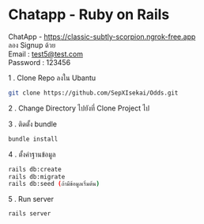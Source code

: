 # Chatapp - Ruby on Rails
ChatApp - https://classic-subtly-scorpion.ngrok-free.app
<br> ลอง Signup ด้วย <br>
Email : test5@test.com <br>
Password : 123456<br>

1 . Clone Repo ลงใน Ubantu<br>
```sh
git clone https://github.com/SepXIsekai/Odds.git
```
2 . Change Directory ไปยังที่ Clone Project ไป<br>

3 . ติดตั้ง bundle
```sh
bundle install
```
4 . ตั้งค่าฐานข้อมูล<br>
```sh
rails db:create
rails db:migrate
rails db:seed (ถ้ามีข้อมูลเริ่มต้น)
```
5 . Run server<br>
```sh
rails server
```
<br>

